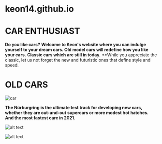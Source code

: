 # keon14.github.io
# CAR ENTHUSIAST
**Do you like cars?**
**Welcome to Keon's website where you can indulge yourself to your dream cars.  Old model cars will redefine how you like your cars.**
**Classic cars which are still in today.**
**While you appreciate the classic, let us not forget the new and futuristic ones that define style and speed. 

# OLD CARS

![car](https://user-images.githubusercontent.com/118324310/203702968-73b75a09-6df6-4d61-9999-039ef7681595.png)

**The Nürburgring is the ultimate test track for developing new cars, whether they are out-and-out supercars or more modest hot hatches.**
**And the most fastest care in 2021.**


![alt text](https://user-images.githubusercontent.com/118324310/203704743-752da988-a90f-4a3a-8367-28ac1a8d0be7.png)

![alt text](https://user-images.githubusercontent.com/118324310/205442870-b6288297-4fed-40d4-b3cd-b46beda150ee.png)

